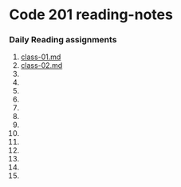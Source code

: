 # Code 201 reading-notes
### Daily Reading assignments

1. [class-01.md](https://github.com/MFierro25/reading-notes/blob/main/class-01.md)
2. [class-02.md]()
3.
4.
5.
6.
7.
8.
9.
10.
11.
12.
13.
14.
15.
